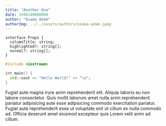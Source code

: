 ```yaml
---
title: "Another One"
date: 1596240000000
author: "Osama Adam"
authorImg: ../../assets/authors/osama-adam.jpeg
---
```


```tsx
interface Props {
  columnTitle: string;
  highlighted?: string[];
  normal?: string[];
}
```

```cpp
#include <iostream>

int main() {
  std::cout << "Hello World!" << "\n";
}
```

Fugiat aute magna irure anim reprehenderit elit. Aliquip laboris eu non labore consectetur. Quis mollit laborum amet nulla anim reprehenderit pariatur adipisicing aute esse adipisicing commodo exercitation pariatur. Fugiat aute reprehenderit esse ut voluptate sint ut cillum ex nulla commodo ad. Officia deserunt amet eiusmod excepteur quis Lorem velit anim ad cillum.
